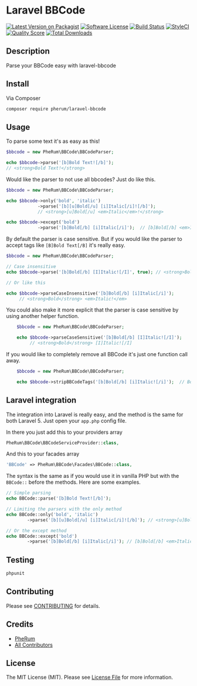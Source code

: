 # Laravel BBCode

[![Latest Version on Packagist][ico-version]][link-packagist]
[![Software License][ico-license]](LICENSE.md)
[![Build Status][ico-travis]][link-travis]
[![StyleCI][ico-styleci]][link-styleci]
[![Quality Score][ico-code-quality]][link-code-quality]
[![Total Downloads][ico-downloads]][link-downloads]


## Description

Parse your BBCode easy with laravel-bbcode

## Install

Via Composer

``` bash
composer require pherum/laravel-bbcode
```

## Usage
To parse some text it's as easy as this!
``` php
$bbcode = new PheRum\BBCode\BBCodeParser;

echo $bbcode->parse('[b]Bold Text![/b]');
// <strong>Bold Text!</strong>
```
Would like the parser to not use all bbcodes? Just do like this.
``` php
$bbcode = new PheRum\BBCode\BBCodeParser;

echo $bbcode->only('bold', 'italic')
            ->parse('[b][u]Bold[/u] [i]Italic[/i]![/b]');
            // <strong>[u]Bold[/u] <em>Italic</em>!</strong>

echo $bbcode->except('bold')
            ->parse('[b]Bold[/b] [i]Italic[/i]');  // [b]Bold[/b] <em>Italic</em>
```

By default the parser is case sensitive. But if you would like the parser to accept tags like `` [B]Bold Text[/B] `` it's really easy.
``` php
$bbcode = new PheRum\BBCode\BBCodeParser;

// Case insensitive
echo $bbcode->parse('[b]Bold[/b] [I]Italic![/I]', true); // <strong>Bold</strong> <em>Italic!</em>

// Or like this

echo $bbcode->parseCaseInsensitive('[b]Bold[/b] [i]Italic[/i]');
     // <strong>Bold</strong> <em>Italic!</em>
```
You could also make it more explicit that the parser is case sensitive by using another helper function.
``` php
    $bbcode = new PheRum\BBCode\BBCodeParser;

    echo $bbcode->parseCaseSensitive('[b]Bold[/b] [I]Italic![/I]');
         // <strong>Bold</strong> [I]Italic![/I]
```

If you would like to completely remove all BBCode it's just one function call away.
``` php
    $bbcode = new PheRum\BBCode\BBCodeParser;

    echo $bbcode->stripBBCodeTags('[b]Bold[/b] [i]Italic![/i]');  // Bold Italic!
```

## Laravel integration
The integration into Laravel is really easy, and the method is the same for both Laravel 5.
Just open your ``app.php`` config file.

In there you just add this to your providers array
``` php
PheRum\BBCode\BBCodeServiceProvider::class,
```

And this to your facades array
``` php
'BBCode' => PheRum\BBCode\Facades\BBCode::class,
```

The syntax is the same as if you would use it in vanilla PHP but with the ``BBCode::`` before the methods.
Here are some examples.
``` php
// Simple parsing
echo BBCode::parse('[b]Bold Text![/b]');

// Limiting the parsers with the only method
echo BBCode::only('bold', 'italic')
        ->parse('[b][u]Bold[/u] [i]Italic[/i]![/b]'); // <strong>[u]Bold[/u] <em>Italic</em>!</strong>

// Or the except method
echo BBCode::except('bold')
        ->parse('[b]Bold[/b] [i]Italic[/i]'); // [b]Bold[/b] <em>Italic</em>
```

## Testing

``` bash
phpunit
```

## Contributing

Please see [CONTRIBUTING](CONTRIBUTING.md) for details.

## Credits

- [PheRum](https://github.com/pherum)
- [All Contributors](../../contributors)

## License

The MIT License (MIT). Please see [License File](LICENSE.md) for more information.

[ico-version]: https://img.shields.io/packagist/v/pherum/laravel-bbcode.svg?style=flat-square
[ico-license]: https://img.shields.io/badge/license-MIT-brightgreen.svg?style=flat-square
[ico-travis]: https://img.shields.io/travis/pherum/laravel-bbcode/master.svg?style=flat-square
[ico-styleci]: https://styleci.io/repos/65690597/shield
[ico-code-quality]: https://img.shields.io/scrutinizer/g/pherum/laravel-bbcode.svg?style=flat-square
[ico-downloads]: https://img.shields.io/packagist/dt/pherum/laravel-bbcode.svg?style=flat-square

[link-packagist]: https://packagist.org/packages/PheRum/laravel-bbcode
[link-travis]: https://travis-ci.org/PheRum/laravel-bbcode
[link-styleci]: https://styleci.io/repos/115532859
[link-code-quality]: https://scrutinizer-ci.com/g/PheRum/laravel-bbcode
[link-downloads]: https://packagist.org/packages/PheRum/laravel-bbcode
[link-author]: https://github.com/PheRum
[link-contributors]: ../../contributors